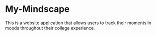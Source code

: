 # My-Mindscape
This is a website application that allows users to track their moments in moods throughout their college experience.
